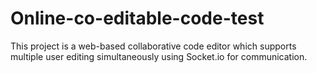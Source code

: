 # Online-co-editable-code-test
This project is a web-based collaborative code editor which supports multiple user editing simultaneously using Socket.io for communication.
